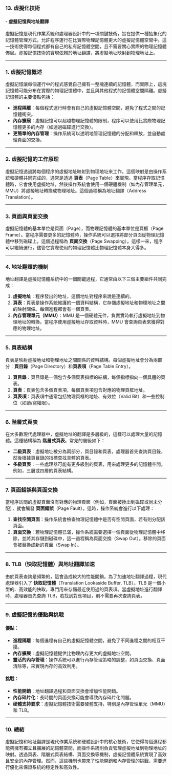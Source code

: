 ### 13. **虛擬化技術**
#### - 虛擬記憶與地址翻譯

虛擬記憶是現代作業系統和處理器設計中的一項關鍵技術，旨在提供一種抽象化的記憶體管理方式，允許程序運行在比實際物理記憶體更大的虛擬記憶體空間中。這一技術使得每個程式都有自己的私有記憶體空間，且不需要關心實際的物理記憶體佈局。虛擬記憶技術的實現依賴於地址翻譯，將虛擬地址映射到物理地址上。

---

### 1. **虛擬記憶概述**

虛擬記憶讓每個運行中的程式感覺自己擁有一整塊連續的記憶體，而實際上，這塊記憶體可能分布在實際的物理記憶體中，並且與其他程式的記憶體空間隔離。虛擬記憶體的主要優點包括：

- **進程隔離**：每個程式運行時會有自己的虛擬記憶體空間，避免了程式之間的記憶體衝突。
- **內存擴展**：虛擬記憶可以超越物理記憶體的限制，程序可以使用比實際物理記憶體更多的內存（如透過磁碟進行交換）。
- **更簡單的內存管理**：操作系統可以透明地管理記憶體的分配和釋放，並自動處理頁面的交換。

---

### 2. **虛擬記憶的工作原理**

虛擬記憶透過將每個程序的虛擬地址映射到物理地址來工作。這個映射是由操作系統和硬體共同完成的，通常是透過 **頁表**（Page Table）來實現。當程序存取記憶體時，它會使用虛擬地址，然後操作系統會使用一個硬體機制（如內存管理單元，MMU）將虛擬地址轉換成物理地址。這個過程稱為地址翻譯（Address Translation）。

---

### 3. **頁面與頁面交換**

虛擬記憶體的基本單位是頁面（Page），而物理記憶體的基本單位是頁框（Page Frame）。當程序需要更多的記憶體時，操作系統可以選擇將部分頁面從物理記憶體中移到磁碟上，這個過程稱為 **頁面交換**（Page Swapping）。這樣一來，程序可以繼續運行，儘管它實際使用的物理記憶體比物理記憶體本身大得多。

---

### 4. **地址翻譯的機制**

地址翻譯是虛擬記憶體系統中的一個關鍵過程，它通常由以下三個主要組件共同完成：

1. **虛擬地址**：程序發出的地址，這個地址對程序來說是連續的。
2. **頁表**：頁表是操作系統維護的一個資料結構，它存儲虛擬地址和物理地址之間的映射關係。每個進程都會有一個頁表。
3. **內存管理單元（MMU）**：MMU 是一個硬體元件，負責實時執行虛擬地址到物理地址的轉換。當程序使用虛擬地址存取資料時，MMU 會查詢頁表來獲得對應的物理地址。

---

### 5. **頁表結構**

頁表是映射虛擬地址和物理地址之間關係的資料結構。每個虛擬地址會分為兩部分：**頁目錄**（Page Directory）和**頁表項**（Page Table Entry）。

1. **頁目錄**：頁目錄是一個包含多個頁表指標的結構，每個指標指向一個具體的頁表。
2. **頁表**：頁表包含多個頁表項，每個頁表項包含對應的物理頁框地址。
3. **頁表項**：頁表項中通常包括物理頁框的地址、有效位（Valid Bit）和一些控制位（如讀/寫權限）。

---

### 6. **階層式頁表**

在大多數現代處理器中，虛擬地址的翻譯是多層級的，這樣可以處理大量的記憶體。這種結構稱為 **階層式頁表**。常見的層級如下：

- **二級頁表**：虛擬地址被分為兩部分，頁目錄和頁表，處理器首先查詢頁目錄，然後根據頁目錄的指標查找具體的頁表。
- **多級頁表**：一些處理器可能有更多級別的頁表，用來處理更多的記憶體空間。例如，三層或四層的頁表結構。

---

### 7. **頁面錯誤與頁面交換**

當程序訪問的虛擬頁面沒有對應的物理頁面（例如，頁面被換出到磁碟或尚未分配），就會觸發 **頁面錯誤**（Page Fault）。這時，操作系統會進行以下處理：

1. **查找空閒頁面**：操作系統會檢查物理記憶體中是否有空閒頁面，若有則分配該頁面。
2. **頁面交換**：若物理記憶體已滿，操作系統需要選擇一個頁面從物理記憶體中移除，並將其存儲到磁碟中，這一過程稱為頁面交換（Swap Out）。移除的頁面會被替換成新的頁面（Swap In）。

---

### 8. **TLB（快取記憶體）與地址翻譯加速**

由於頁表查詢是頻繁的，這會造成較大的性能開銷。為了加速地址翻譯過程，現代處理器引入了 **快取記憶體**（Translation Lookaside Buffer, TLB）。TLB 是一個小型的、高效能的快取，專門用來存儲最近使用過的頁表項。當虛擬地址進行翻譯時，處理器首先查詢 TLB，若找到對應項目，則不需要再次查詢頁表。

---

### 9. **虛擬記憶的優點與挑戰**

#### 優點：
- **進程隔離**：每個進程有自己的虛擬記憶體空間，避免了不同進程之間的相互干擾。
- **內存擴展**：虛擬記憶體提供比物理內存更大的虛擬地址空間。
- **靈活的內存管理**：操作系統可以進行內存管理策略的調整，如頁面交換、頁面清除等，來實現內存的高效利用。

#### 挑戰：
- **性能開銷**：地址翻譯過程和頁面交換會增加性能開銷。
- **內存碎片化**：長時間的頁面交換可能會導致內存碎片化問題。
- **硬體支持要求**：虛擬記憶體技術需要硬體支持，特別是內存管理單元（MMU）和 TLB。

---

### 10. **總結**

虛擬記憶和地址翻譯是現代作業系統和硬體設計中的核心技術，它使得每個進程都能夠擁有獨立且擴展的記憶體空間，而操作系統則負責管理虛擬地址到物理地址的映射。透過頁表、階層式頁表結構、頁面交換等機制，虛擬記憶體系統實現了高效且安全的內存管理。然而，這些機制也帶來了性能開銷和內存管理的挑戰，需要進行優化來保證系統的穩定性和高效性。
